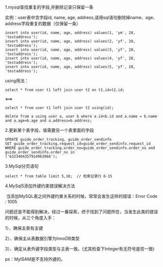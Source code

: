 1.mysql查找重复的字段,并删除记录只保留一条

实例：user表中含字段id, name, age, address,请用sql语句删除掉name、age、address字段重复的数据（仅保留一条）

```mysql
insert into user(id, name, age, address) values(1, 'ym', 28, 'testaddress');
insert into user(id, name, age, address) values(2, 'yf', 28, 'testaddress');
insert into user(id, name, age, address) values(3, 'yf', 28, 'testaddress');
insert into user(id, name, age, address) values(4, 'yf', 28, 'testaddress');
insert into user(id, name, age, address) values(5, 'yf', 28, 'testaddress');
```

using用法：

```mysql
select * from user t1 left join user t2 on t1.id=t2.id;
```

<==>

```mysql
select * from user t1 left join user t2 using(id);
```

```mysql
delete from a using user a, user b where a.id<b.id and a.name = b.name and a.age=b.age and a.address=b.address;
```

2.更新某个表字段，值需要另一个表里面的字段

```mysql
UPDATE guide_order_tracking, guide_order_sendinfo   
SET guide_order_tracking.request_id=guide_order_sendinfo.request_id  
WHERE guide_order_tracking.order_no=guide_order_sendinfo.order_no and guide_order_sendinfo.order_no in
('6323404357914963968');
```

3.MySql分页语句

```mysql
select * from table limit 5,10;  // 检索记录行 6-15
```

4.MySql5添加外键约束错误解决方法

​		当添加MySQL表之间外键约束关系的时候，常常会发生这样的错误：Error Code : 1005

​		问题还是不能得到解决，经过一番探索，终于找到了问题所在，当发生此类的错误的时候，从三个角度入手：

1）、确保主表有主键

2）、确保主从表数据引擎为InnoDB类型

3）、确定从表外键字段类型与主表一致。(尤其检查下Integer有无符号是否一致)

ps：MyISAM是不支持外键的。

